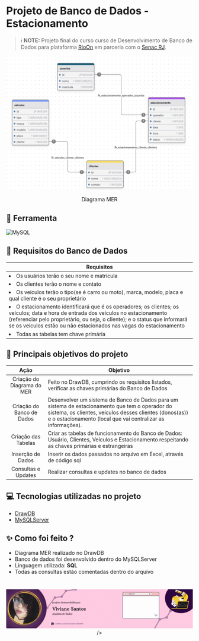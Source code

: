 # Projeto de Banco de Dados - Estacionamento

> ℹ️ **NOTE:** Projeto final do curso curso de Desenvolvimento de Banco de Dados para plataforma [RioOn](https://rioon.rio.br/) em parceria com o [Senac RJ](https://www.rj.senac.br/).


<p align="center">
<img 
    src="diagrama_mer/diagrama_mer_estacionamento.jpeg"
    width="600"
/>

<p align="center">
    Diagrama MER
</p>

## 🔧 Ferramenta

![MySQL](https://img.shields.io/badge/mysql-4479A1.svg?style=for-the-badge&logo=mysql&logoColor=white)
 
## 📄 Requisitos do Banco de Dados

|   **Requisitos** |
| ------------------------------------------------------------------------------------------------------------------------------------------------------------------------------------------------------------------------------------------------------------------------------ |
| <li> Os usuários terão o seu nome e matrícula </li> |
 | <li> Os clientes terão o nome e contato </li>|
 | <li> Os veículos terão  o tipo(se é carro ou moto), marca, modelo, placa e qual cliente é o seu proprietário </li>|
 | <li> O estacionamento identificará que é os operadores; os clientes; os veículos; data e hora de entrada dos veículos no estacionamento (referenciar pelo proprietário, ou seja, o cliente); e o status que informará se os veículos estão ou não estacionados nas vagas do estacionamento </li>|
 | <li> Todas as tabelas tem chave primária </li>|


## 📄 Principais objetivos do projeto


|   Ação   | Objetivo                                                                                                                                                                                                                                                                         |
| :------: | ------------------------------------------------------------------------------------------------------------------------------------------------------------------------------------------------------------------------------------------------------------------------------ |
|  Criação do Diagrama do MER |  Feito no DrawDB, cumprindo os requisitos listados, verificar as chaves primárias do Banco de Dados |
|  Criação do Banco de Dados  | Desenvolver um sistema de Banco de Dados para um sistema de estacionamento que tem o operador do sistema, os clientes, veículos desses clientes (donos(as)) e o estacionamento (local que vai centralizar as informações). |
| Criação das Tabelas | Criar as tabelas de funcionamento do Banco de Dados: Usuário, Clientes, Veículos e Estacionamento respeitando as chaves primárias e estrangeiras|
| Inserção de Dados | Inserir os dados passados no arquivo em Excel, através de código sql |
| Consultas e Updates | Realizar consultas e updates no banco de dados |



## 💻 Tecnologias utilizadas no projeto

- [DrawDB](https://chat.openai.com/) 
- [MySQLServer](https://www.mysql.com/)


## ✨ Como foi feito ?

- Diagrama MER realizado no DrawDB
- Banco de dados foi desenvolvido dentro do MySQLServer
- Linguagem utilizada: **SQL**
- Todas as consultas estão comentadas dentro do arquivo

#

<p align="center">
<img 
    src="src/projetos_banner.gif"
    
/>
